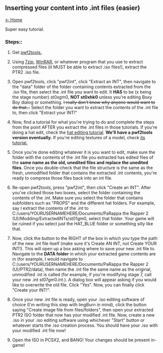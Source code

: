 ## Inserting your content into .int files (easier)

[← Home](https://ptrguide.github.io)

Super easy tutorial.

### Steps::

1. Get [pwf2tools.](https://ptrguide.github.io/pwf2tools-v11.zip)

2. Using [7zip](https://www.7-zip.org/), [WinRAR](https://rarlab.com/download.htm), or whatever program that you use to extract compressed files (it MUST be able to extract .iso files!), extract the PTR2 .iso file.

3. Open pwf2tools, click "pwf2int", click "Extract an INT", then navigate to the "data" folder of the folder containing contents extracted from the .iso file, then select the .int file you want to edit. It **HAS** to be (x being the stage number) st0xgm0, **NOT st0xhk0** unless you're editing Boxy Boy dialog or something. ~~I really don't know why anyone would want to do that...~~ Select the folder you want to extract the contents of the .int file to, then click "Extract your INT!"

4. Now, find a tutorial for what you're trying to do and complete the steps from the point AFTER you extract the .int files in those tutorials. If you're doing a hat edit, check the [hat editing tutorial](https://ptrguide.github.io/hat-editing). **We'll have a pwf2tools version eventually.** If you're editing textures of a model, check [its tutorial.](https://ptrguide.github.io/edit-textures-of-models) 

5. Once you're done editing whatever it is you want to edit, make sure the folder with the contents of the .int file you extracted has edited files of the **same name as the old, unedited files and replace the unedited files**. Once you double-check that the file structure is the same as the fresh, unmodified folder that contains the extracted .int contents, you're ready to compress those files back into an int file. 

6. Re-open pwf2tools, press "pwf2int", then click "Create an INT". After you've clicked those two boxes, select the folder containing the contents of the .int. Make sure you select the folder that contains subfolders such as "PROPS" and the different hat folders. For example, say I extract the contents of the .int to C:/users/YOURUSERNAMEHERE/Documents/PaRappa the Rapper 2 (U)/Modding/ExtractedINTs/st01gm0, select that folder. Your game will be ruined if you select just the HAT_BLUE folder or something silly like that. 

7. Now, click the button to the RIGHT of the box in which you type the path of the new .int file itself (make sure it's Create AN INT, not Create YOUR INT!). This will open up a box asking where to save your new .int file to. Navigate to the **DATA folder** in which your extracted game contents are in (for example, I would navigate to C:/users/YOURUSERNAMEHERE/Documents/PaRappa the Rapper 2 (U)/PTR2/data), then name the .int file the same name as the original, unmodified .int is called (for example, if you're modifying stage 7, call your new .int st07gm0.int.). A dialog box will appear asking if you would like to overwrite the old file. Click "Yes". Now, you can finally click "Create your INT!".

8. Once your new .int file is ready, open your .iso editing software of choice (I'm writing this step with ImgBurn in mind), click the button saying "Create image file from files/folders", then open your extracted PTR2 ISO folder that now has your modified .int file. Now, create a new .iso in your .iso editing software using whichever "Start" button or whatever starts the .iso creation process. You should have your .iso with your modified .int file now!

9. Open the ISO in PCSX2, and BANG! Your changes should be present in-game!
